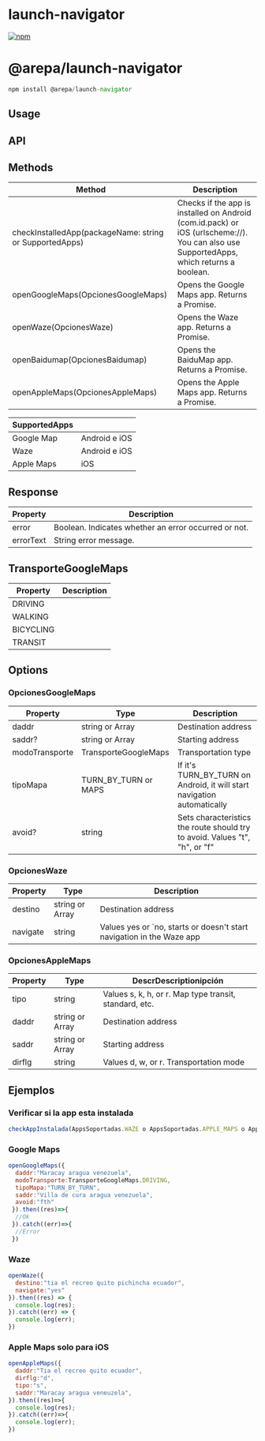 # launch-navigator

<a href="https://www.npmjs.com/package/@arepa/launch-navigator">
    <img src="https://img.shields.io/npm/dt/@arepa/launch-navigator.svg?label=npm%20downloads" alt="npm">
</a>

# @arepa/launch-navigator

```javascript
npm install @arepa/launch-navigator
```
## Usage
## API
## Methods

| Method | Description |
| ------ | ----------- |
| checkInstalledApp(packageName: string or SupportedApps) | Checks if the app is installed on Android (com.id.pack) or iOS (urlscheme://). You can also use SupportedApps, which returns a boolean. |
| openGoogleMaps(OpcionesGoogleMaps) | Opens the Google Maps app. Returns a Promise. |
| openWaze(OpcionesWaze) | Opens the Waze app. Returns a Promise. |
| openBaidumap(OpcionesBaidumap) | Opens the BaiduMap app. Returns a Promise. |
| openAppleMaps(OpcionesAppleMaps) | Opens the Apple Maps app. Returns a Promise. |

| SupportedApps | |
| -------------- | - |
| Google Map | Android e iOS |
| Waze | Android e iOS |
| Apple Maps | iOS |


## Response
| Property | Description |
| --------- | ----------- |
| error | Boolean. Indicates whether an error occurred or not. |
| errorText | String error message. |

## TransporteGoogleMaps
| Property | Description |
| --------- | ----------- |
| DRIVING | |
| WALKING | |
| BICYCLING | |
| TRANSIT | |

## Options
### OpcionesGoogleMaps
| Property | Type | Description |
| --------- | ---- | ----------- |
| daddr | string or Array<string> | Destination address |
| saddr? | string or Array<string> | Starting address |
| modoTransporte | TransporteGoogleMaps | Transportation type |
| tipoMapa | TURN_BY_TURN or MAPS | If it's TURN_BY_TURN on Android, it will start navigation automatically | 
| avoid? | string | Sets characteristics the route should try to avoid. Values "t", "h", or "f" |

### OpcionesWaze
| Property | Type | Description |
| --------- | ---- | ----------- |
| destino | string or Array<string> | Destination address |
| navigate | string | Values yes or `no, starts or doesn't start navigation in the Waze app |

### OpcionesAppleMaps
| Property | Type | DescrDescriptionipción |
| --------- | ---- | ----------- |
| tipo | string | Values s, k, h, or r. Map type transit, standard, etc. |
| daddr | string or Array<string> | Destination address |
| saddr | string or Array<string> | Starting address |
| dirflg | string | Values d, w, or r. Transportation mode |

## Ejemplos
### Verificar si la app esta instalada
```javascript
checkAppInstalada(AppsSoportadas.WAZE o AppsSoportadas.APPLE_MAPS o AppsSoportadas.BAIDUMAP o AppsSoportadas.GOOGLE_MAPS): boolean
```

### Google Maps
```javascript
openGoogleMaps({
  daddr:"Maracay aragua venezuela",
  modoTransporte:TransporteGoogleMaps.DRIVING,
  tipoMapa:"TURN_BY_TURN",
  saddr:"Villa de cura aragua venezuela",
  avoid:"fth"
 }).then((res)=>{
  //Ok
 }).catch((err)=>{
  //Error
 })  
```

### Waze
```javascript
openWaze({
  destino:"tia el recreo quito pichincha ecuador",
  navigate:"yes"
}).then((res) => {
  console.log(res);
}).catch((err) => {
  console.log(err);
})
```

### Apple Maps solo para iOS
```javascript
openAppleMaps({
  daddr:"Tia el recreo quito ecuador",
  dirflg:"d",
  tipo:"s",
  saddr:"Maracay aragua veneuzela",
}).then((res)=>{
  console.log(res);
}).catch((err)=>{
  console.log(err);
})
```